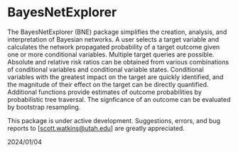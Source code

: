 # BayesNetExplorer
The BayesNetExplorer (BNE) package simplifies the creation, analysis, and interpretation of Bayesian networks. A user selects a target variable and calculates the network propagated probability of a target outcome given one or more conditional variables. Multiple target queries are possible. Absolute and relative risk ratios can be obtained from various combinations of conditional variables and conditional variable states. Conditional variables with the greatest impact on the target are quickly identified, and the magnitude of their effect on the target can be directly quantified. Additional functions provide estimates of outcome probabilities by probabilistic tree traversal. The signficance of an outcome can be evaluated by bootstrap resampling.

This package is under active development. Suggestions, errors, and bug reports to [scott.watkins@utah.edu] are greatly appreciated.

2024/01/04
